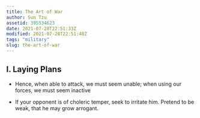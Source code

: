 ```yaml
---
title: The Art of War
author: Sun Tzu
assetid: 395534623
date: 2021-07-28T22:51:33Z
modified: 2021-07-28T22:51:48Z
tags: "military"
slug: the-art-of-war
---
```


## I. Laying Plans

*  Hence, when able to attack, we must seem unable; when using our forces, we must seem inactive

*  If your opponent is of choleric temper, seek to irritate him. Pretend to be weak, that he may grow arrogant.

